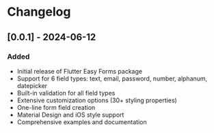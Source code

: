 # Changelog

## [0.0.1] - 2024-06-12

### Added

- Initial release of Flutter Easy Forms package
- Support for 6 field types: text, email, password, number, alphanum, datepicker
- Built-in validation for all field types
- Extensive customization options (30+ styling properties)
- One-line form field creation
- Material Design and iOS style support
- Comprehensive examples and documentation

